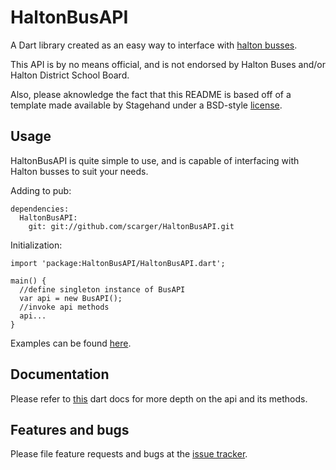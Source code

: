 # HaltonBusAPI

A Dart library created as an easy way to interface with [halton busses][bus-site].

This API is by no means official, and is not endorsed by Halton Buses and/or
Halton District School Board.

Also, please aknowledge the fact that this README is
based off of a template made available by Stagehand
under a BSD-style [license](https://github.com/dart-lang/stagehand/blob/master/LICENSE).


## Usage

HaltonBusAPI is quite simple to use, and is capable of interfacing with
Halton busses to suit your needs.

Adding to pub:

    dependencies:
      HaltonBusAPI:
        git: git://github.com/scarger/HaltonBusAPI.git


Initialization:

    import 'package:HaltonBusAPI/HaltonBusAPI.dart';

    main() {
      //define singleton instance of BusAPI
      var api = new BusAPI();
      //invoke api methods
      api...
    }

Examples can be found [here][examples].

## Documentation
Please refer to [this][docs] dart docs for more depth on the api
and its methods.

## Features and bugs

Please file feature requests and bugs at the [issue tracker][tracker].

[tracker]: https://github.com/scarger/HaltonBusAPI/issues/
[examples]: https://github.com/scarger/HaltonBusAPI/example/
[bus-site]: https://haltonbus.ca/
[docs]: https://scarger.github.io/hbapi/docs/